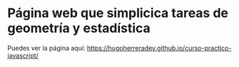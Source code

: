 # Página web que simplicica tareas de geometría y estadística
Puedes ver la página aquí: https://hugoherreradev.github.io/curso-practico-javascript/
